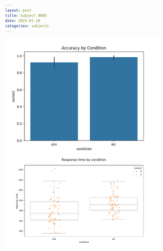 ```yaml
---
layout: post
title: Subject 8005
date: 2025-01-18
categories: subjects
---
```


![](data/8005/run-22/8005_NF_acc.png)
![](data/8005/run-22/8005_NF_rt.png)

